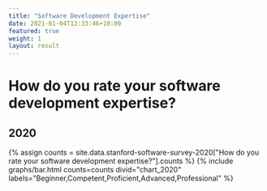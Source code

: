 ```yaml
---
title: "Software Development Expertise"
date: 2021-01-04T12:33:46+10:00
featured: true
weight: 1
layout: result
---
```


# How do you rate your software development expertise?

## 2020

{% assign counts = site.data.stanford-software-survey-2020["How do you rate your software development expertise?"].counts %}
{% include graphs/bar.html counts=counts divid="chart_2020" labels="Beginner,Competent,Proficient,Advanced,Professional" %}

